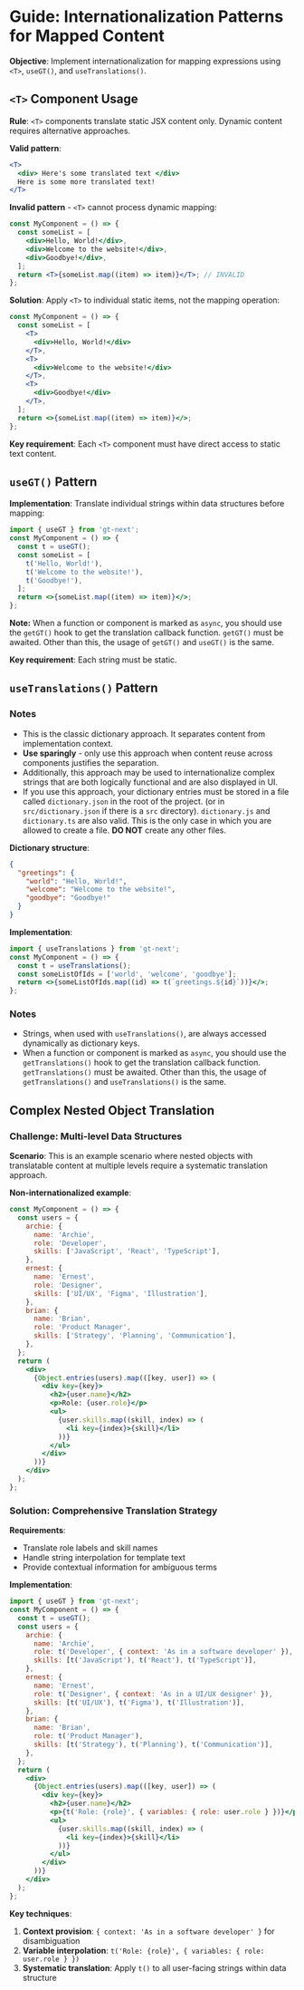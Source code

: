 # Guide: Internationalization Patterns for Mapped Content

**Objective**: Implement internationalization for mapping expressions using `<T>`, `useGT()`, and `useTranslations()`.

## `<T>` Component Usage

**Rule**: `<T>` components translate static JSX content only. Dynamic content requires alternative approaches.

**Valid pattern**:

```jsx
<T>
  <div> Here's some translated text </div>
  Here is some more translated text!
</T>
```

**Invalid pattern** - `<T>` cannot process dynamic mapping:

```jsx
const MyComponent = () => {
  const someList = [
    <div>Hello, World!</div>,
    <div>Welcome to the website!</div>,
    <div>Goodbye!</div>,
  ];
  return <T>{someList.map((item) => item)}</T>; // INVALID
};
```

**Solution**: Apply `<T>` to individual static items, not the mapping operation:

```jsx
const MyComponent = () => {
  const someList = [
    <T>
      <div>Hello, World!</div>
    </T>,
    <T>
      <div>Welcome to the website!</div>
    </T>,
    <T>
      <div>Goodbye!</div>
    </T>,
  ];
  return <>{someList.map((item) => item)}</>;
};
```

**Key requirement**: Each `<T>` component must have direct access to static text content.

## `useGT()` Pattern

**Implementation**: Translate individual strings within data structures before mapping:

```jsx
import { useGT } from 'gt-next';
const MyComponent = () => {
  const t = useGT();
  const someList = [
    t('Hello, World!'),
    t('Welcome to the website!'),
    t('Goodbye!'),
  ];
  return <>{someList.map((item) => item)}</>;
};
```

**Note:** When a function or component is marked as `async`, you should use the `getGT()` hook to get the translation callback function. `getGT()` must be awaited. Other than this, the usage of `getGT()` and `useGT()` is the same.

**Key requirement**: Each string must be static.

## `useTranslations()` Pattern

### Notes

- This is the classic dictionary approach. It separates content from implementation context.
- **Use sparingly** - only use this approach when content reuse across components justifies the separation.
- Additionally, this approach may be used to internationalize complex strings that are both logically functional and are also displayed in UI.
- If you use this approach, your dictionary entries must be stored in a file called `dictionary.json` in the root of the project. (or in `src/dictionary.json` if there is a `src` directory). `dictionary.js` and `dictionary.ts` are also valid. This is the only case in which you are allowed to create a file. **DO NOT** create any other files.

**Dictionary structure**:

```json title="dictionary.json"
{
  "greetings": {
    "world": "Hello, World!",
    "welcome": "Welcome to the website!",
    "goodbye": "Goodbye!"
  }
}
```

**Implementation**:

```jsx
import { useTranslations } from 'gt-next';
const MyComponent = () => {
  const t = useTranslations();
  const someListOfIds = ['world', 'welcome', 'goodbye'];
  return <>{someListOfIds.map((id) => t(`greetings.${id}`))}</>;
};
```

### Notes

- Strings, when used with `useTranslations()`, are always accessed dynamically as dictionary keys.
- When a function or component is marked as `async`, you should use the `getTranslations()` hook to get the translation callback function. `getTranslations()` must be awaited. Other than this, the usage of `getTranslations()` and `useTranslations()` is the same.

## Complex Nested Object Translation

### Challenge: Multi-level Data Structures

**Scenario**: This is an example scenario where nested objects with translatable content at multiple levels require a systematic translation approach.

**Non-internationalized example**:

```jsx
const MyComponent = () => {
  const users = {
    archie: {
      name: 'Archie',
      role: 'Developer',
      skills: ['JavaScript', 'React', 'TypeScript'],
    },
    ernest: {
      name: 'Ernest',
      role: 'Designer',
      skills: ['UI/UX', 'Figma', 'Illustration'],
    },
    brian: {
      name: 'Brian',
      role: 'Product Manager',
      skills: ['Strategy', 'Planning', 'Communication'],
    },
  };
  return (
    <div>
      {Object.entries(users).map(([key, user]) => (
        <div key={key}>
          <h2>{user.name}</h2>
          <p>Role: {user.role}</p>
          <ul>
            {user.skills.map((skill, index) => (
              <li key={index}>{skill}</li>
            ))}
          </ul>
        </div>
      ))}
    </div>
  );
};
```

### Solution: Comprehensive Translation Strategy

**Requirements**:

- Translate role labels and skill names
- Handle string interpolation for template text
- Provide contextual information for ambiguous terms

**Implementation**:

```jsx
import { useGT } from 'gt-next';
const MyComponent = () => {
  const t = useGT();
  const users = {
    archie: {
      name: 'Archie',
      role: t('Developer', { context: 'As in a software developer' }),
      skills: [t('JavaScript'), t('React'), t('TypeScript')],
    },
    ernest: {
      name: 'Ernest',
      role: t('Designer', { context: 'As in a UI/UX designer' }),
      skills: [t('UI/UX'), t('Figma'), t('Illustration')],
    },
    brian: {
      name: 'Brian',
      role: t('Product Manager'),
      skills: [t('Strategy'), t('Planning'), t('Communication')],
    },
  };
  return (
    <div>
      {Object.entries(users).map(([key, user]) => (
        <div key={key}>
          <h2>{user.name}</h2>
          <p>{t('Role: {role}', { variables: { role: user.role } })}</p>
          <ul>
            {user.skills.map((skill, index) => (
              <li key={index}>{skill}</li>
            ))}
          </ul>
        </div>
      ))}
    </div>
  );
};
```

**Key techniques**:

1. **Context provision**: `{ context: 'As in a software developer' }` for disambiguation
2. **Variable interpolation**: `t('Role: {role}', { variables: { role: user.role } })`
3. **Systematic translation**: Apply `t()` to all user-facing strings within data structure
